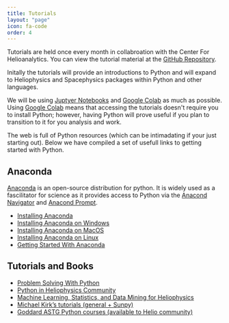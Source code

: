 ```yaml
---
title: Tutorials
layout: "page"
icon: fa-code
order: 4
---
```



Tutorials are held once every month in collabroation with the Center For Helioanalytics. You can view the tutorial material at the [GitHub Repository](https://github.com/HelioAnalytics/MOSS_python).

Initally the tutorials will provide an introductions to Python and will expand to Heliophysics and Spacephysics packages within Python and other languages. 

We will be using [Juptyer Notebooks](https://jupyter.org/) and [Google Colab](https://colab.research.google.com/) as much as possible. Using [Google Colab](https://colab.research.google.com/) means that accessing the tutorials doesn't require you to install Python; however, having Python will prove useful if you plan to transition to it for you analysis and work. 

The web is full of Python resources (which can be intimadating if your just starting out). Below we have compiled a set of usefull links to getting started with Python. 

<h2>Anaconda</h2>

[Anaconda](https://www.anaconda.com/) is an open-source distribution for python. It is widely used as a fascilitator for science as it provides access to Python via the [Anacond Navigator](https://www.anaconda.com/) and [Anacond Prompt](https://docs.conda.io/projects/conda/en/latest/user-guide/getting-started.html#starting-conda).

- [Installing Anaconda](https://docs.anaconda.com/anaconda/install/)
- [Installing Anaconda on Windows](https://medium.com/@GalarnykMichael/install-python-anaconda-on-windows-2020-f8e188f9a63d)
- [Installing Anaconda on MacOS](https://problemsolvingwithpython.com/01-Orientation/01.04-Installing-Anaconda-on-MacOS/)
- [Installing Anaconda on Linux](https://problemsolvingwithpython.com/01-Orientation/01.05-Installing-Anaconda-on-Linux/)
- [Getting Started With Anaconda](https://docs.anaconda.com/anaconda/user-guide/getting-started/)

<h2>Tutorials and Books</h2> 

- [Problem Solving With Python](https://problemsolvingwithpython.com/)
- [Python in Heliophysics Community](https://heliopython.org/)
- [Machine Learning, Statistics, and Data Mining for Heliophysics](https://helioml.org/Introduction/title.html)
- [Michael Kirk’s tutorials (general + Sunpy)](https://github.com/MSKirk/tutorials)
- [Goddard ASTG Python courses (available to Helio community)](https://github.com/astg606/py_courses)

